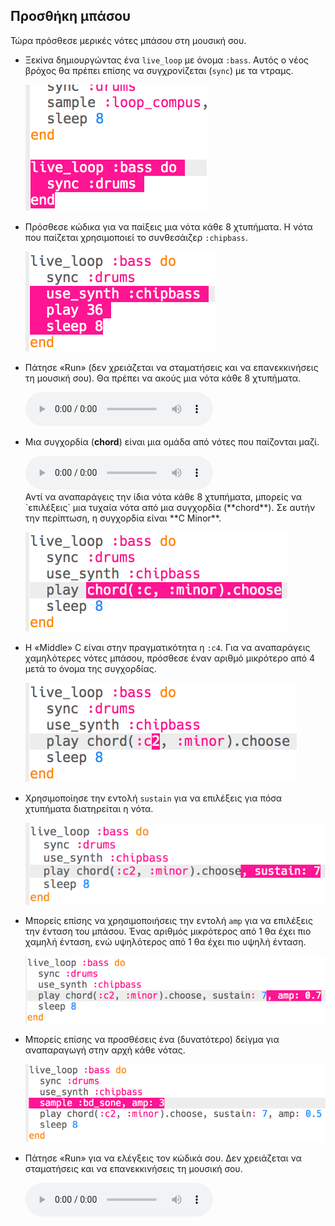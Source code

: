 ## Προσθήκη μπάσου

Τώρα πρόσθεσε μερικές νότες μπάσου στη μουσική σου.

+ Ξεκίνα δημιουργώντας ένα `live_loop` με όνομα `:bass`. Αυτός ο νέος βρόχος θα πρέπει επίσης να συγχρονίζεται (`sync`) με τα ντραμς.
    
    ![στιγμιότυπο οθόνης](images/dj-bass-loop.png)

+ Πρόσθεσε κώδικα για να παίξεις μια νότα κάθε 8 χτυπήματα. Η νότα που παίζεται χρησιμοποιεί το συνθεσάιζερ `:chipbass`.
    
    ![στιγμιότυπο οθόνης](images/dj-bass-note.png)

+ Πάτησε «Run» (δεν χρειάζεται να σταματήσεις και να επανεκκινήσεις τη μουσική σου). Θα πρέπει να ακούς μια νότα κάθε 8 χτυπήματα.
    
    <div id="audio-preview" class="pdf-hidden">
      <audio controls preload> <source src="resources/bass-single.mp3" type="audio/mpeg"> Το πρόγραμμα περιήγησής σου δεν υποστηρίζει αυτό το <code>ηχητικό</code> στοιχείο. </audio>
    </div>
+ Μια συγχορδία (**chord**) είναι μια ομάδα από νότες που παίζονται μαζί.
    
    <div id="audio-preview" class="pdf-hidden">
      <audio controls preload> <source src="resources/chord.mp3" type="audio/mpeg"> Το πρόγραμμα περιήγησής σου δεν υποστηρίζει αυτό το <code>ηχητικό</code> στοιχείο. </audio>
    </div>
    Αντί να αναπαράγεις την ίδια νότα κάθε 8 χτυπήματα, μπορείς να `επιλέξεις` μια τυχαία νότα από μια συγχορδία (**chord**). Σε αυτήν την περίπτωση, η συγχορδία είναι **C Minor**.
    
    ![στιγμιότυπο οθόνης](images/dj-bass-random-note.png)

+ Η «Middle» C είναι στην πραγματικότητα η `:c4`. Για να αναπαράγεις χαμηλότερες νότες μπάσου, πρόσθεσε έναν αριθμό μικρότερο από 4 μετά το όνομα της συγχορδίας.
    
    ![στιγμιότυπο οθόνης](images/dj-bass-lower-note.png)

+ Χρησιμοποίησε την εντολή `sustain` για να επιλέξεις για πόσα χτυπήματα διατηρείται η νότα.
    
    ![στιγμιότυπο οθόνης](images/dj-bass-longer-note.png)

+ Μπορείς επίσης να χρησιμοποιήσεις την εντολή `amp` για να επιλέξεις την ένταση του μπάσου. Ένας αριθμός μικρότερος από 1 θα έχει πιο χαμηλή ένταση, ενώ υψηλότερος από 1 θα έχει πιο υψηλή ένταση.
    
    ![στιγμιότυπο οθόνης](images/dj-bass-amp.png)

+ Μπορείς επίσης να προσθέσεις ένα (δυνατότερο) δείγμα για αναπαραγωγή στην αρχή κάθε νότας.
    
    ![στιγμιότυπο οθόνης](images/dj-bass-sample.png)

+ Πάτησε «Run» για να ελέγξεις τον κώδικά σου. Δεν χρειάζεται να σταματήσεις και να επανεκκινήσεις τη μουσική σου.
    
    <div id="audio-preview" class="pdf-hidden">
      <audio controls preload> <source src="resources/bass.mp3" type="audio/mpeg"> Το πρόγραμμα περιήγησής σου δεν υποστηρίζει αυτό το <code>ηχητικό</code> στοιχείο. </audio>
    </div>